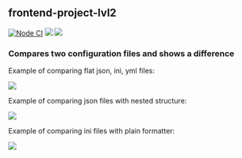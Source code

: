 ## frontend-project-lvl2

[![Node CI](https://github.com/EvaOrdo/frontend-project-lvl2/workflows/Node.js%20CI/badge.svg?branch=master)](https://github.com/EvaOrdo/frontend-project-lvl2/actions)
<a href="https://codeclimate.com/github/EvaOrdo/frontend-project-lvl2/maintainability"><img src="https://api.codeclimate.com/v1/badges/f1bc45239bf93e3e5c15/maintainability" /></a>
<a href="https://codeclimate.com/github/EvaOrdo/frontend-project-lvl2/test_coverage"><img src="https://api.codeclimate.com/v1/badges/f1bc45239bf93e3e5c15/test_coverage" /></a>

### Compares two configuration files and shows a difference

Example of comparing flat json, ini, yml files:

<a href="https://asciinema.org/a/343146" target="_blank"><img src="https://asciinema.org/a/343146.svg" /></a>

Example of comparing json files with nested structure:

<a href="https://asciinema.org/a/342269" target="_blank"><img src="https://asciinema.org/a/342269.svg" /></a>

Example of comparing ini files with plain formatter:

<a href="https://asciinema.org/a/342826" target="_blank"><img src="https://asciinema.org/a/342826.svg" /></a>
